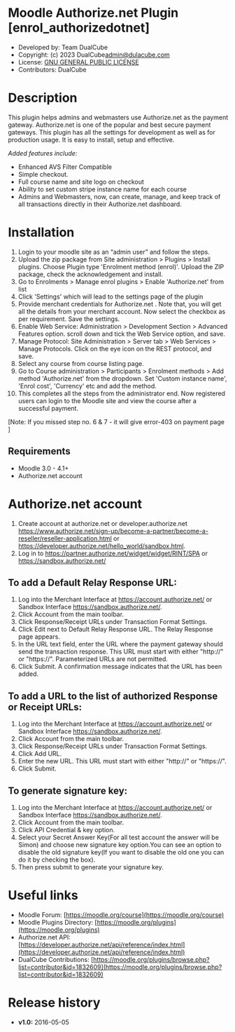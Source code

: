 Moodle Authorize.net Plugin [enrol_authorizedotnet]
=======================
* Developed by: Team DualCube
* Copyright: (c) 2023 DualCube<admin@dulacube.com>
* License: [GNU GENERAL PUBLIC LICENSE](LICENSE)
* Contributors:  DualCube

Description
===========
This plugin helps admins and webmasters use Authorize.net as the payment gateway. Authorize.net is one of the popular and best secure payment gateways. This plugin has all the settings for development as well as for production usage. It is easy to install, setup and effective.

_Added features include:_
* Enhanced AVS Filter Compatible
* Simple checkout. 
* Full course name and site logo on checkout
* Ability to set custom stripe instance name for each course
* Admins and Webmasters, now, can create, manage, and keep track of all transactions directly in their Authorize.net dashboard.

Installation
============
1. Login to your moodle site as an “admin user” and follow the steps.
2. Upload the zip package from Site administration > Plugins > Install plugins. Choose Plugin type 'Enrolment method (enrol)'. Upload the ZIP package, check the acknowledgement and install.
3. Go to Enrolments > Manage enrol plugins > Enable 'Authorize.net' from list
4. Click 'Settings' which will lead to the settings page of the plugin
5. Provide merchant credentials for Authorize.net . Note that, you will get all the details from your merchant account.  Now select the checkbox as per requirement. Save the settings.
6. Enable Web Service: Administration > Development Section > Advanced Features option. scroll down and tick the Web Service option, and save.
7. Manage Protocol: Site Administration > Server tab > Web Services > Manage Protocols. Click on the eye icon on the REST protocol, and save.
8. Select any course from course listing page.
9. Go to Course administration > Participants > Enrolment methods > Add method 'Authorize.net' from the dropdown. Set 'Custom instance name', 'Enrol cost', 'Currency' etc and add the method.
10. This completes all the steps from the administrator end. Now registered users can login to the Moodle site and view the course after a successful payment.

[Note: If you missed step no. 6 & 7 - it will give error-403 on payment page ]



Requirements
------------
* Moodle 3.0 - 4.1+
* Authorize.net account


Authorize.net account
=====================
1. Create account at authorize.net or developer.authorize.net https://www.authorize.net/sign-up/become-a-partner/become-a-reseller/reseller-application.html or https://developer.authorize.net/hello_world/sandbox.html. 
2. Log in to https://partner.authorize.net/widget/widget/RINT/SPA or https://sandbox.authorize.net/


To add a Default Relay Response URL:
-----------------------------------
1. Log into the Merchant Interface at https://account.authorize.net/ or Sandbox Interface https://sandbox.authorize.net/.
2. Click Account from the main toolbar.
2. Click Response/Receipt URLs under Transaction Format Settings.
3. Click Edit next to Default Relay Response URL. The Relay Response page appears.
4. In the URL text field, enter the URL where the payment gateway should send the transaction response. This URL must start with either "http://" or "https://". Parameterized URLs are not permitted.
5. Click Submit. A confirmation message indicates that the URL has been added.



To add a URL to the list of authorized Response or Receipt URLs:
---------------------------------------------------------------
1. Log into the Merchant Interface at https://account.authorize.net/ or Sandbox Interface https://sandbox.authorize.net/.
2. Click Account from the main toolbar.
2. Click Response/Receipt URLs under Transaction Format Settings.
3. Click Add URL.
4. Enter the new URL. This URL must start with either "http://" or "https://".
5. Click Submit.

To generate signature key:
--------------------------
1. Log into the Merchant Interface at https://account.authorize.net/ or Sandbox Interface https://sandbox.authorize.net/.
2. Click Account from the main toolbar.
3. Click API Credential & key option.
4. Select your Secret Answer Key(For all test account the answer will be Simon) and choose new signature key option.You can see an option to disable the old signature key(If you want to disable the old one you can do it by checking the box).
5. Then press submit to generate your signature key.

Useful links
============
* Moodle Forum: [https://moodle.org/course](https://moodle.org/course)
* Moodle Plugins Directory:  [https://moodle.org/plugins](https://moodle.org/plugins)
* Authorize.net API: [https://developer.authorize.net/api/reference/index.html](https://developer.authorize.net/api/reference/index.html)
* DualCube Contributions: [https://moodle.org/plugins/browse.php?list=contributor&id=1832609](https://moodle.org/plugins/browse.php?list=contributor&id=1832609)


Release history
===============
* **v1.0:** 2016-05-05